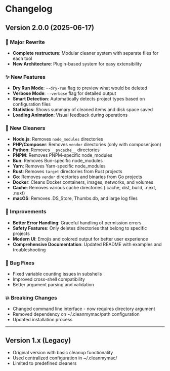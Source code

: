 # Changelog

## Version 2.0.0 (2025-06-17)

### 🎉 Major Rewrite
- **Complete restructure**: Modular cleaner system with separate files for each tool
- **New Architecture**: Plugin-based system for easy extensibility

### ✨ New Features
- **Dry Run Mode**: `--dry-run` flag to preview what would be deleted
- **Verbose Mode**: `--verbose` flag for detailed output
- **Smart Detection**: Automatically detects project types based on configuration files
- **Statistics**: Shows summary of cleaned items and disk space saved
- **Loading Animation**: Visual feedback during operations

### 🧹 New Cleaners
- **Node.js**: Removes `node_modules` directories
- **PHP/Composer**: Removes `vendor` directories (only with composer.json)
- **Python**: Removes `__pycache__` directories
- **PNPM**: Removes PNPM-specific node_modules
- **Bun**: Removes Bun-specific node_modules  
- **Yarn**: Removes Yarn-specific node_modules
- **Rust**: Removes `target` directories from Rust projects
- **Go**: Removes `vendor` directories and binaries from Go projects
- **Docker**: Cleans Docker containers, images, networks, and volumes
- **Cache**: Removes various cache directories (.cache, dist, build, .next, .nuxt)
- **macOS**: Removes .DS_Store, Thumbs.db, and large log files

### 🔧 Improvements
- **Better Error Handling**: Graceful handling of permission errors
- **Safety Features**: Only deletes directories that belong to specific projects
- **Modern UI**: Emojis and colored output for better user experience
- **Comprehensive Documentation**: Updated README with examples and troubleshooting

### 🐛 Bug Fixes
- Fixed variable counting issues in subshells
- Improved cross-shell compatibility
- Better argument parsing and validation

### 💥 Breaking Changes
- Changed command line interface - now requires directory argument
- Removed dependency on ~/.cleanmymac/path configuration
- Updated installation process

---

## Version 1.x (Legacy)
- Original version with basic cleanup functionality
- Used centralized configuration in ~/.cleanmymac/
- Limited to predefined cleaners
